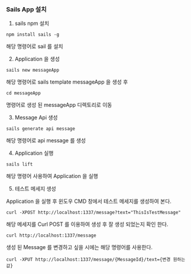 ### **Sails App 설치**

1. sails npm 설치

```
npm install sails -g
```

해당 명령어로 sail 를 설치

2. Application 을 생성

```
sails new messageApp
```

해당 명령어로 sails template messageApp 을 생성 후

```
cd messageApp
```
명령어로 생성 된 messageApp 디렉토리로 이동

3. Message Api 생성

```
sails generate api message
```

해당 명령어로 api message 를 생성

4. Application 실행

```
sails lift
```
해당 명령어 사용하여 Application 을 실행

5. 테스트 메세지 생성

Application 을 실행 후 윈도우 CMD 창에서 테스트 메세지를 생성하여 본다.

```
curl -XPOST http://localhost:1337/message?text="ThisIsTestMessage"
```

해당 메세지를 Curl POST 를 이용하여 생성 후 잘 생성 되었는지 확인 한다.

```
curl http://localhost:1337/message
```
생성 된 Message 를 변경하고 싶을 시에는 해당 명령어를 사용한다.

```
curl -XPUT http://localhost:1337/message/{MessageId}/text={변경 원하는 값}
```










